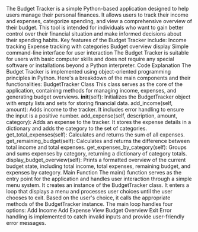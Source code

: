 The Budget Tracker is a simple Python-based application designed to help users manage their personal finances. It allows users to track their income and expenses, categorize spending, and view a comprehensive overview of their budget. This tool is intended for individuals who want to gain better control over their financial situation and make informed decisions about their spending habits.
Key features of the Budget Tracker include:
Income tracking
Expense tracking with categories
Budget overview display
Simple command-line interface for user interaction
The Budget Tracker is suitable for users with basic computer skills and does not require any special software or installations beyond a Python interpreter.
Code Explanation
The Budget Tracker is implemented using object-oriented programming principles in Python. Here's a breakdown of the main components and their functionalities:
BudgetTracker Class
This class serves as the core of the application, containing methods for managing income, expenses, and generating budget overviews.
__init__(self): Initializes the BudgetTracker object with empty lists and sets for storing financial data.
add_income(self, amount): Adds income to the tracker. It includes error handling to ensure the input is a positive number.
add_expense(self, description, amount, category): Adds an expense to the tracker. It stores the expense details in a dictionary and adds the category to the set of categories.
get_total_expenses(self): Calculates and returns the sum of all expenses.
get_remaining_budget(self): Calculates and returns the difference between total income and total expenses.
get_expenses_by_category(self): Groups and sums expenses by category, returning a dictionary of category totals.
display_budget_overview(self): Prints a formatted overview of the current budget state, including total income, total expenses, remaining budget, and expenses by category.
Main Function
The main() function serves as the entry point for the application and handles user interaction through a simple menu system.
It creates an instance of the BudgetTracker class.
It enters a loop that displays a menu and processes user choices until the user chooses to exit.
Based on the user's choice, it calls the appropriate methods of the BudgetTracker instance.
The main loop handles four options:
Add Income
Add Expense
View Budget Overview
Exit
Error handling is implemented to catch invalid inputs and provide user-friendly error messages.
